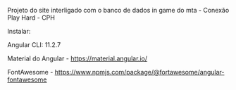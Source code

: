 Projeto do site interligado com o banco de dados in game do mta - Conexão Play Hard - CPH

Instalar:

Angular CLI: 11.2.7

Material do Angular - https://material.angular.io/

FontAwesome - https://www.npmjs.com/package/@fortawesome/angular-fontawesome



